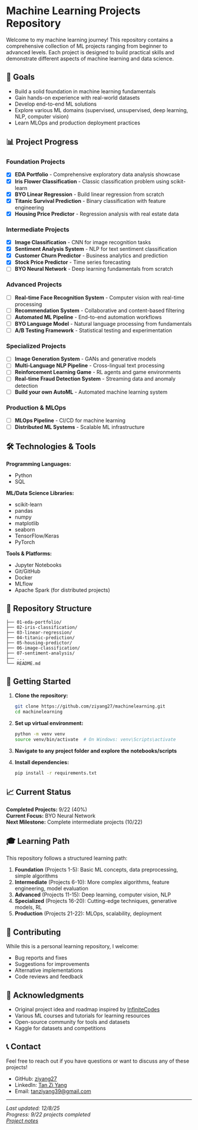 # Machine Learning Projects Repository

Welcome to my machine learning journey! This repository contains a comprehensive collection of ML projects ranging from beginner to advanced levels. Each project is designed to build practical skills and demonstrate different aspects of machine learning and data science.

## 🎯 Goals

- Build a solid foundation in machine learning fundamentals
- Gain hands-on experience with real-world datasets
- Develop end-to-end ML solutions
- Explore various ML domains (supervised, unsupervised, deep learning, NLP, computer vision)
- Learn MLOps and production deployment practices

## 📊 Project Progress

### Foundation Projects
- [x] **EDA Portfolio** - Comprehensive exploratory data analysis showcase
- [x] **Iris Flower Classification** - Classic classification problem using scikit-learn
- [x] **BYO Linear Regression** - Build linear regression from scratch
- [x] **Titanic Survival Prediction** - Binary classification with feature engineering
- [x] **Housing Price Predictor** - Regression analysis with real estate data

### Intermediate Projects
- [x] **Image Classification** - CNN for image recognition tasks
- [x] **Sentiment Analysis System** - NLP for text sentiment classification
- [x] **Customer Churn Predictor** - Business analytics and prediction
- [x] **Stock Price Predictor** - Time series forecasting
- [ ] **BYO Neural Network** - Deep learning fundamentals from scratch

### Advanced Projects
- [ ] **Real-time Face Recognition System** - Computer vision with real-time processing
- [ ] **Recommendation System** - Collaborative and content-based filtering
- [ ] **Automated ML Pipeline** - End-to-end automation workflows
- [ ] **BYO Language Model** - Natural language processing from fundamentals
- [ ] **A/B Testing Framework** - Statistical testing and experimentation

### Specialized Projects
- [ ] **Image Generation System** - GANs and generative models
- [ ] **Multi-Language NLP Pipeline** - Cross-lingual text processing
- [ ] **Reinforcement Learning Game** - RL agents and game environments
- [ ] **Real-time Fraud Detection System** - Streaming data and anomaly detection
- [ ] **Build your own AutoML** - Automated machine learning system

### Production & MLOps
- [ ] **MLOps Pipeline** - CI/CD for machine learning
- [ ] **Distributed ML Systems** - Scalable ML infrastructure

## 🛠️ Technologies & Tools

**Programming Languages:**
- Python
- SQL

**ML/Data Science Libraries:**
- scikit-learn
- pandas
- numpy
- matplotlib
- seaborn
- TensorFlow/Keras
- PyTorch

**Tools & Platforms:**
- Jupyter Notebooks
- Git/GitHub
- Docker
- MLflow
- Apache Spark (for distributed projects)

## 📁 Repository Structure

```
├── 01-eda-portfolio/
├── 02-iris-classification/
├── 03-linear-regression/
├── 04-titanic-prediction/
├── 05-housing-predictor/
├── 06-image-classification/
├── 07-sentiment-analysis/
├── ...
└── README.md
```

## 🚀 Getting Started

1. **Clone the repository:**
   ```bash
   git clone https://github.com/ziyang27/machinelearning.git
   cd machinelearning
   ```

2. **Set up virtual environment:**
   ```bash
   python -m venv venv
   source venv/bin/activate  # On Windows: venv\Scripts\activate
   ```
   
3. **Navigate to any project folder and explore the notebooks/scripts**

4. **Install dependencies:**
   ```bash
   pip install -r requirements.txt
   ```
   
## 📈 Current Status

**Completed Projects:** 9/22 (40%) <br>
**Current Focus:** BYO Neural Network <br>
**Next Milestone:** Complete intermediate projects (10/22)

## 🎓 Learning Path

This repository follows a structured learning path:

1. **Foundation** (Projects 1-5): Basic ML concepts, data preprocessing, simple algorithms
2. **Intermediate** (Projects 6-10): More complex algorithms, feature engineering, model evaluation
3. **Advanced** (Projects 11-15): Deep learning, computer vision, NLP
4. **Specialized** (Projects 16-20): Cutting-edge techniques, generative models, RL
5. **Production** (Projects 21-22): MLOps, scalability, deployment

## 🤝 Contributing

While this is a personal learning repository, I welcome:
- Bug reports and fixes
- Suggestions for improvements
- Alternative implementations
- Code reviews and feedback

## 🙏 Acknowledgments

- Original project idea and roadmap inspired by [InfiniteCodes](https://www.youtube.com/watch?v=QlbyGPVaRSE&ab_channel=InfiniteCodes)
- Various ML courses and tutorials for learning resources
- Open-source community for tools and datasets
- Kaggle for datasets and competitions

## 📞 Contact

Feel free to reach out if you have questions or want to discuss any of these projects!

- GitHub: [ziyang27](https://github.com/ziyang27)
- LinkedIn: [Tan Zi Yang](https://www.linkedin.com/in/tan-zi-yang-479b02237/)
- Email: tanziyang39@gmail.com

---

*Last updated: 12/8/25* <br>
*Progress: 9/22 projects completed* <br>
*[Project notes](https://docs.google.com/document/d/1Ju_JSr2Xr0lwX_4hcTA-yS9N9hpwfwnuYAM6Ky0mLL8/edit?usp=sharing)*
